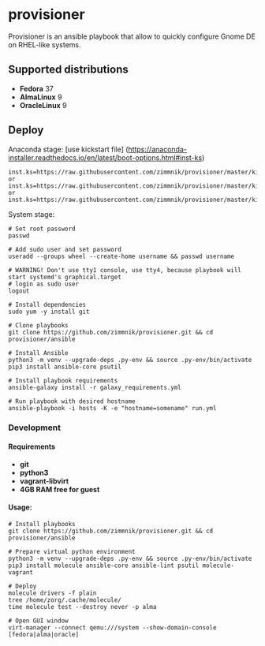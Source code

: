 # provisioner

Provisioner is an ansible playbook that allow to quickly configure Gnome DE on RHEL-like systems.

Supported distributions
-----------------------------
-   **Fedora** 37
-   **AlmaLinux** 9
-   **OracleLinux** 9

## Deploy

Anaconda stage: [use kickstart file] (https://anaconda-installer.readthedocs.io/en/latest/boot-options.html#inst-ks) 
```raw
inst.ks=https://raw.githubusercontent.com/zimmnik/provisioner/master/kickstart/f37.cfg
or
inst.ks=https://raw.githubusercontent.com/zimmnik/provisioner/master/kickstart/al9.cfg
or
inst.ks=https://raw.githubusercontent.com/zimmnik/provisioner/master/kickstart/ol9.cfg
```
System stage:
```ShellSession
# Set root password
passwd

# Add sudo user and set password
useradd --groups wheel --create-home username && passwd username

# WARNING! Don't use tty1 console, use tty4, because playbook will start systemd's graphical.target
# login as sudo user
logout

# Install dependencies
sudo yum -y install git

# Clone playbooks
git clone https://github.com/zimmnik/provisioner.git && cd provisioner/ansible

# Install Ansible
python3 -m venv --upgrade-deps .py-env && source .py-env/bin/activate
pip3 install ansible-core psutil

# Install playbook requirements
ansible-galaxy install -r galaxy_requirements.yml

# Run playbook with desired hostname
ansible-playbook -i hosts -K -e "hostname=somename" run.yml
```
### Development
#### Requirements
- **git**
- **python3**
- **vagrant-libvirt**
- **4GB RAM free for guest**

#### Usage:
```ShellSession
# Install playbooks
git clone https://github.com/zimmnik/provisioner.git && cd provisioner/ansible

# Prepare virtual python environment
python3 -m venv --upgrade-deps .py-env && source .py-env/bin/activate
pip3 install molecule ansible-core ansible-lint psutil molecule-vagrant

# Deploy
molecule drivers -f plain
tree /home/zorg/.cache/molecule/
time molecule test --destroy never -p alma

# Open GUI window
virt-manager --connect qemu:///system --show-domain-console [fedora|alma|oracle]
```
